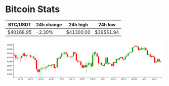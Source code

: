 # Bitcoin Stats

BTC/USDT|24h change|24h high|24h low|
|---|---|---|---|
|$40168.95|-2.30%|$41300.00|$39551.94|

<img src="./chart.svg">
